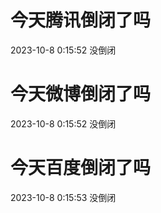 # 今天腾讯倒闭了吗

2023-10-8 0:15:52 没倒闭

# 今天微博倒闭了吗

2023-10-8 0:15:52 没倒闭

# 今天百度倒闭了吗

2023-10-8 0:15:53 没倒闭

